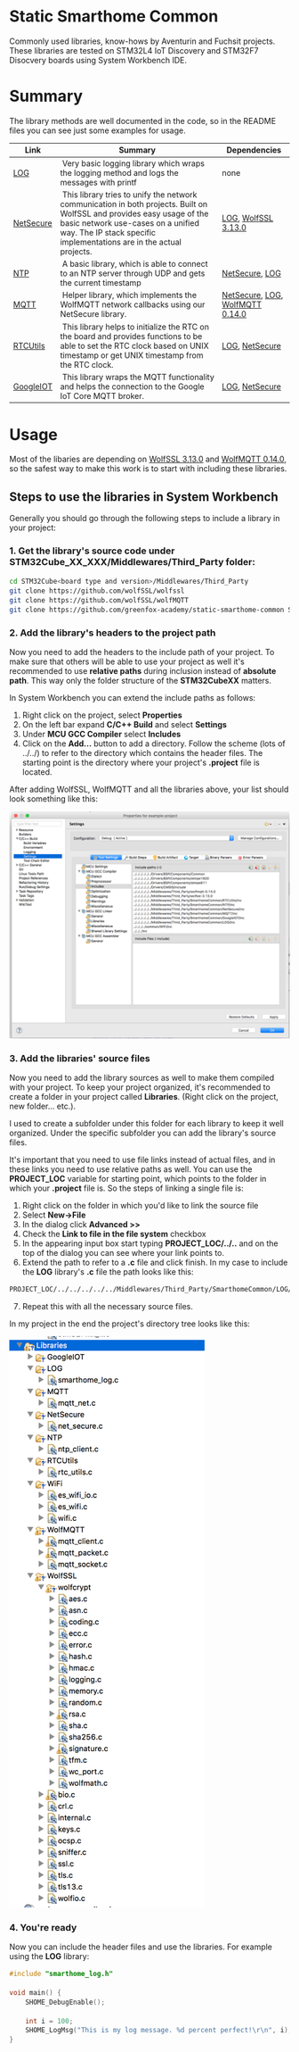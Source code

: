 # Static Smarthome Common
Commonly used libraries, know-hows by Aventurin and Fuchsit projects. These libraries are tested on STM32L4 IoT Discovery and STM32F7 Disocvery boards using System Workbench IDE.

# Summary

The library methods are well documented in the code, so in the README files you can see just some examples for usage.

| Link | Summary | Dependencies |
|------|---------|--------------|
| [LOG](LOG/README.md) | Very basic logging library which wraps the logging method and logs the messages with printf | none |
| [NetSecure](NetSecure/README.md) | This library tries to unify the network communication in both projects. Built on WolfSSL and provides easy usage of the basic network use-cases on a unified way. The IP stack specific implementations are in the actual projects. | [LOG](LOG/README.md), [WolfSSL 3.13.0](https://github.com/wolfSSL/wolfssl/tree/v3.13.0-stable) |
| [NTP](NTP/README.md) | A basic library, which is able to connect to an NTP server through UDP and gets the current timestamp | [NetSecure](NetSecure/README.md), [LOG](LOG/README.md) |
| [MQTT](MQTT/README.md) | Helper library, which implements the WolfMQTT network callbacks using our NetSecure library. | [NetSecure](NetSecure/README.md), [LOG](LOG/README.md), [WolfMQTT 0.14.0](https://github.com/wolfSSL/wolfMQTT/tree/v0.14) |
| [RTCUtils](RTCUtils/README.md) | This library helps to initialize the RTC on the board and provides functions to be able to set the RTC clock based on UNIX timestamp or get UNIX timestamp from the RTC clock. | [LOG](LOG/README.md), [NetSecure](NetSecure/README.md) |
| [GoogleIOT](GoogleIOT/README.md) | This library wraps the MQTT functionality and helps the connection to the Google IoT Core MQTT broker. | [LOG](LOG/README.md), [NetSecure](NetSecure/README.md) |

# Usage

Most of the libaries are depending on [WolfSSL 3.13.0](https://github.com/wolfSSL/wolfssl/tree/v3.13.0-stable) and [WolfMQTT 0.14.0](https://github.com/wolfSSL/wolfMQTT/tree/v0.14), so the safest way to make this work is to start with including these libraries.

## Steps to use the libraries in System Workbench

Generally you should go through the following steps to include a library in your project:

### 1. Get the library's source code under **STM32Cube_XX_XXX/Middlewares/Third_Party** folder:

```bash
cd STM32Cube<board type and version>/Middlewares/Third_Party
git clone https://github.com/wolfSSL/wolfssl
git clone https://github.com/wolfSSL/wolfMQTT
git clone https://github.com/greenfox-academy/static-smarthome-common SmarthomeCommon
```

### 2. Add the library's headers to the project path

Now you need to add the headers to the include path of your project. To make sure that others will be able to use your project as well it's recommended to use **relative paths** during inclusion instead of **absolute path**. This way only the folder structure of the **STM32CubeXX** matters.

In System Workbench you can extend the include paths as follows:

1. Right click on the project, select **Properties**
2. On the left bar expand **C/C++ Build** and select **Settings**
3. Under **MCU GCC Compiler** select **Includes**
4. Click on the **Add...** button to add a directory. Follow the scheme (lots of ../../) to refer to the directory which contains the header files. The starting point is the directory where your project's **.project** file is located.

After adding WolfSSL, WolfMQTT and all the libraries above, your list should look something like this:

![Includes](images/includes.png "Includes")

### 3. Add the libraries' source files

Now you need to add the library sources as well to make them compiled with your project. To keep your project organized, it's recommended to create a folder in your project called **Libraries**. (Right click on the project, new folder... etc.).

I used to create a subfolder under this folder for each library to keep it well organized. Under the specific subfolder you can add the library's source files.

It's important that you need to use file links instead of actual files, and in these links you need to use relative paths as well. You can use the **PROJECT_LOC** variable for starting point, which points to the folder in which your **.project** file is. So the steps of linking a single file is:

1. Right click on the folder in which you'd like to link the source file
2. Select **New->File**
3. In the dialog click **Advanced >>**
4. Check the **Link to file in the file system** checkbox
5. In the appearing input box start typing **PROJECT_LOC/../..** and on the top of the dialog you can see where your link points to.
6. Extend the path to refer to a **.c** file and click finish. In my case to include the **LOG** library's **.c** file the path looks like this:

```bash
PROJECT_LOC/../../../../../Middlewares/Third_Party/SmarthomeCommon/LOG/Src/smarthome_log.c
```
7. Repeat this with all the necessary source files.

In my project in the end the project's directory tree looks like this:

![Libraries tree](images/libraries_tree.png "Libraries tree")

### 4. You're ready

Now you can include the header files and use the libraries. For example using the **LOG** library:

```c
#include "smarthome_log.h"

void main() {
    SHOME_DebugEnable();

    int i = 100;
    SHOME_LogMsg("This is my log message. %d percent perfect!\r\n", i);
}
```